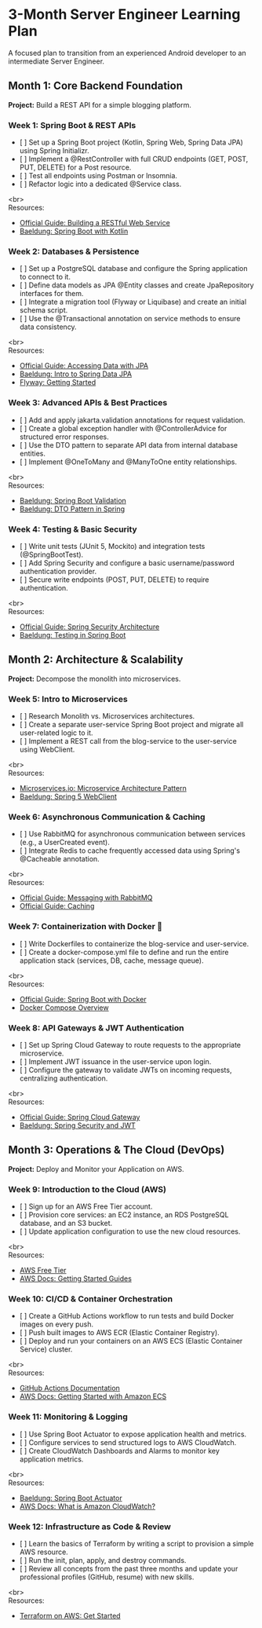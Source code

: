 # **3-Month Server Engineer Learning Plan**

A focused plan to transition from an experienced Android developer to an intermediate Server Engineer.

## **Month 1: Core Backend Foundation**

**Project:** Build a REST API for a simple blogging platform.

### **Week 1: Spring Boot & REST APIs**

* \[ \] Set up a Spring Boot project (Kotlin, Spring Web, Spring Data JPA) using Spring Initializr.  
* \[ \] Implement a @RestController with full CRUD endpoints (GET, POST, PUT, DELETE) for a Post resource.  
* \[ \] Test all endpoints using Postman or Insomnia.  
* \[ \] Refactor logic into a dedicated @Service class.

\<br\>  
Resources:

* [Official Guide: Building a RESTful Web Service](https://spring.io/guides/gs/rest-service/)  
* [Baeldung: Spring Boot with Kotlin](https://www.baeldung.com/kotlin/spring-boot-kotlin)

### **Week 2: Databases & Persistence**

* \[ \] Set up a PostgreSQL database and configure the Spring application to connect to it.  
* \[ \] Define data models as JPA @Entity classes and create JpaRepository interfaces for them.  
* \[ \] Integrate a migration tool (Flyway or Liquibase) and create an initial schema script.  
* \[ \] Use the @Transactional annotation on service methods to ensure data consistency.

\<br\>  
Resources:

* [Official Guide: Accessing Data with JPA](https://spring.io/guides/gs/accessing-data-jpa/)  
* [Baeldung: Intro to Spring Data JPA](https://www.google.com/search?q=https://www.baeldung.com/spring-data-jpa-tutorial)  
* [Flyway: Getting Started](https://flywaydb.org/documentation/getstarted/)

### **Week 3: Advanced APIs & Best Practices**

* \[ \] Add and apply jakarta.validation annotations for request validation.  
* \[ \] Create a global exception handler with @ControllerAdvice for structured error responses.  
* \[ \] Use the DTO pattern to separate API data from internal database entities.  
* \[ \] Implement @OneToMany and @ManyToOne entity relationships.

\<br\>  
Resources:

* [Baeldung: Spring Boot Validation](https://www.baeldung.com/spring-boot-bean-validation)  
* [Baeldung: DTO Pattern in Spring](https://www.baeldung.com/java-dto-pattern)

### **Week 4: Testing & Basic Security**

* \[ \] Write unit tests (JUnit 5, Mockito) and integration tests (@SpringBootTest).  
* \[ \] Add Spring Security and configure a basic username/password authentication provider.  
* \[ \] Secure write endpoints (POST, PUT, DELETE) to require authentication.

\<br\>  
Resources:

* [Official Guide: Spring Security Architecture](https://spring.io/guides/topicals/spring-security-architecture)  
* [Baeldung: Testing in Spring Boot](https://www.baeldung.com/spring-boot-testing)

## **Month 2: Architecture & Scalability**

**Project:** Decompose the monolith into microservices.

### **Week 5: Intro to Microservices**

* \[ \] Research Monolith vs. Microservices architectures.  
* \[ \] Create a separate user-service Spring Boot project and migrate all user-related logic to it.  
* \[ \] Implement a REST call from the blog-service to the user-service using WebClient.

\<br\>  
Resources:

* [Microservices.io: Microservice Architecture Pattern](https://microservices.io/patterns/microservices.html)  
* [Baeldung: Spring 5 WebClient](https://www.google.com/search?q=https://www.baeldung.com/spring-webclient-tutorial)

### **Week 6: Asynchronous Communication & Caching**

* \[ \] Use RabbitMQ for asynchronous communication between services (e.g., a UserCreated event).  
* \[ \] Integrate Redis to cache frequently accessed data using Spring's @Cacheable annotation.

\<br\>  
Resources:

* [Official Guide: Messaging with RabbitMQ](https://spring.io/guides/gs/messaging-rabbitmq/)  
* [Official Guide: Caching](https://spring.io/guides/gs/caching/)

### **Week 7: Containerization with Docker 🐳**

* \[ \] Write Dockerfiles to containerize the blog-service and user-service.  
* \[ \] Create a docker-compose.yml file to define and run the entire application stack (services, DB, cache, message queue).

\<br\>  
Resources:

* [Official Guide: Spring Boot with Docker](https://spring.io/guides/gs/spring-boot-docker/)  
* [Docker Compose Overview](https://docs.docker.com/compose/)

### **Week 8: API Gateways & JWT Authentication**

* \[ \] Set up Spring Cloud Gateway to route requests to the appropriate microservice.  
* \[ \] Implement JWT issuance in the user-service upon login.  
* \[ \] Configure the gateway to validate JWTs on incoming requests, centralizing authentication.

\<br\>  
Resources:

* [Official Guide: Spring Cloud Gateway](https://spring.io/projects/spring-cloud-gateway)  
* [Baeldung: Spring Security and JWT](https://www.baeldung.com/spring-security-oauth-jwt)

## **Month 3: Operations & The Cloud (DevOps)**

**Project:** Deploy and Monitor your Application on AWS.

### **Week 9: Introduction to the Cloud (AWS)**

* \[ \] Sign up for an AWS Free Tier account.  
* \[ \] Provision core services: an EC2 instance, an RDS PostgreSQL database, and an S3 bucket.  
* \[ \] Update application configuration to use the new cloud resources.

\<br\>  
Resources:

* [AWS Free Tier](https://aws.amazon.com/free/)  
* [AWS Docs: Getting Started Guides](https://aws.amazon.com/getting-started/)

### **Week 10: CI/CD & Container Orchestration**

* \[ \] Create a GitHub Actions workflow to run tests and build Docker images on every push.  
* \[ \] Push built images to AWS ECR (Elastic Container Registry).  
* \[ \] Deploy and run your containers on an AWS ECS (Elastic Container Service) cluster.

\<br\>  
Resources:

* [GitHub Actions Documentation](https://docs.github.com/en/actions)  
* [AWS Docs: Getting Started with Amazon ECS](https://docs.aws.amazon.com/AmazonECS/latest/developerguide/getting-started-fargate.html)

### **Week 11: Monitoring & Logging**

* \[ \] Use Spring Boot Actuator to expose application health and metrics.  
* \[ \] Configure services to send structured logs to AWS CloudWatch.  
* \[ \] Create CloudWatch Dashboards and Alarms to monitor key application metrics.

\<br\>  
Resources:

* [Baeldung: Spring Boot Actuator](https://www.baeldung.com/spring-boot-actuators)  
* [AWS Docs: What is Amazon CloudWatch?](https://docs.aws.amazon.com/AmazonCloudWatch/latest/monitoring/WhatIsCloudWatch.html)

### **Week 12: Infrastructure as Code & Review**

* \[ \] Learn the basics of Terraform by writing a script to provision a simple AWS resource.  
* \[ \] Run the init, plan, apply, and destroy commands.  
* \[ \] Review all concepts from the past three months and update your professional profiles (GitHub, resume) with new skills.

\<br\>  
Resources:

* [Terraform on AWS: Get Started](https://developer.hashicorp.com/terraform/tutorials/aws-get-started)
